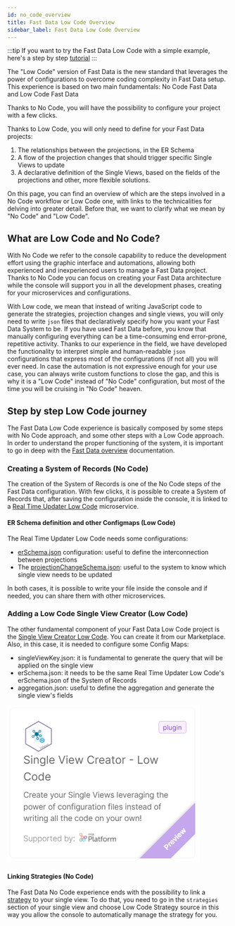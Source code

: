 ```yaml
---
id: no_code_overview
title: Fast Data Low Code Overview
sidebar_label: Fast Data Low Code Overview
---
```


:::tip
If you want to try the Fast Data Low Code with a simple example, here's a step by step [tutorial](/tutorial/fast_data/fast_data_tutorial.mdx)
:::

The "Low Code" version of Fast Data is the new standard that leverages the power of configurations to overcome coding complexity in Fast Data setup.
This experience is based on two main fundamentals: No Code Fast Data and Low Code Fast Data

Thanks to No Code, you will have the possibility to configure your project with a few clicks.

Thanks to Low Code, you will only need to define for your Fast Data projects:

1. The relationships between the projections, in the ER Schema
2. A flow of the projection changes that should trigger specific Single Views to update
3. A declarative definition of the Single Views, based on the fields of the projections and other, more flexible solutions.

On this page, you can find an overview of which are the steps involved in a No Code workflow or Low Code one, with links to the technicalities for delving into greater detail. Before that, we want to clarify what we mean by "No Code" and "Low Code".

## What are Low Code and No Code?

With No Code we refer to the console capability to reduce the development effort using the graphic interface and automations, allowing both experienced and inexperienced users to manage a Fast Data project. Thanks to No Code you can focus on creating your Fast Data architecture while the console will support you in all the development phases, creating for your microservices and configurations.

With Low code, we mean that instead of writing JavaScript code to generate the strategies, projection changes and single views, you will only need to write `json` files that declaratively specify how you want your Fast Data System to be.
If you have used Fast Data before, you know that manually configuring everything can be a time-consuming end error-prone, repetitive activity. Thanks to our experience in the field, we have developed the functionality to interpret simple and human-readable `json` configurations that express most of the configurations (if not all) you will ever need.
In case the automation is not expressive enough for your use case, you can always write custom functions to close the gap, and this is why it is a "Low Code" instead of "No Code" configuration, but most of the time you will be cruising in "No Code" heaven.

## Step by step Low Code journey

The Fast Data Low Code experience is basically composed by some steps with No Code approach, and some other steps with a Low Code approach. In order to understand the proper functioning of the system, it is important to go in deep with the [Fast Data overview](/fast_data//what_is_fast_data.md) documentation.

### Creating a System of Records (No Code)

The creation of the System of Records is one of the No Code steps of the Fast Data configuration. With few clicks, it is possible to create a System of Records that, after saving the configuration inside the console, it is linked to a [Real Time Updater Low Code](/fast_data//configuration/realtime_updater/low_code.md) microservice.

#### ER Schema definition and other Configmaps (Low Code)

The Real Time Updater Low Code needs some configurations:

- [erSchema.json](/fast_data/configuration/config_maps/erSchema.md) configuration: useful to define the interconnection between projections
- The [projectionChangeSchema.json](/fast_data//configuration/realtime_updater/common.md#projection-changes): useful to the system to know which single view needs to be updated

In both cases, it is possible to write your file inside the console and if needed, you can share them with other microservices.

### Adding a Low Code Single View Creator (Low Code)

The other fundamental component of your Fast Data Low Code project is the [Single View Creator Low Code](/fast_data//configuration/single_view_creator/low_code.md).
You can create it from our Marketplace.
Also, in this case, it is needed to configure some Config Maps:

- singleViewKey.json: it is fundamental to generate the query that will be applied on the single view
- erSchema.json: it needs to be the same Real Time Updater Low Code's erSchema.json of the System of Records
- aggregation.json: useful to define the aggregation and generate the single view's fields

![Singleviewlowcode](./img/singleviewlowcode.png)

#### Linking Strategies (No Code)

The Fast Data No Code experience ends with the possibility to link a [strategy](/fast_data/the_basics.md#strategies) to your single view. To do that, you need to go in the `strategies` section of your single view and choose Low Code Strategy source in this way you allow the console to automatically manage the strategy for you.
